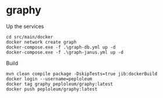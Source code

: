 # graphy

Up the services

    cd src/main/docker
    docker network create graph
    docker-compose.exe -f .\graph-db.yml up -d
    docker-compose.exe -f .\graph-janus.yml up -d

Build

    mvn clean compile package -DskipTests=true jib:dockerBuild
    docker login --username=peploleum
    docker tag graphy peploleum/graphy:latest
    docker push peploleum/graphy:latest